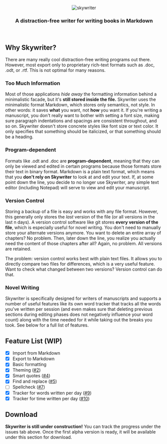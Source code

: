 <p align="center">
    <img alt="skywriter" src="https://github.com/cengels/skywriter-javafx/blob/master/src/main/resources/com/cengels/skywriter/air-banner.png">
</p>

<h3 align="center">
    A distraction-free writer for writing books in Markdown
</h3>

<br />

## Why Skywriter?

There are many really cool distraction-free writing programs out there. However, most export only to proprietary rich-text formats such as .doc, .odt, or .rtf. This is not optimal for many reasons.

### Too Much Information

Most of those applications *hide away* the formatting information behind a minimalistic facade, but it's **still stored inside the file.** Skywriter uses the minimalistic format Markdown, which stores only semantics, not style. In other words: it saves **what** you want, not **how** you want it. If you're writing a manuscript, you don't really want to bother with setting a font size, making sure paragraph indentations and spacings are consistent throughout, and so on. Skywriter doesn't store concrete styles like font size or text color. It only specifies that something should be italicized, or that something should be a heading.

### Program-dependent

Formats like .odt and .doc are **program-dependent**, meaning that they can only be viewed and edited in certain programs because those formats store their text in binary format. Markdown is a plain text format, which means that you **don't rely on Skywriter** to look at and edit your text. If, at some point down the line, you decide to no longer use Skywriter, any simple text editor (including Notepad) will serve to view and edit your manuscript.

### Version Control

Storing a backup of a file is easy and works with any file format. However, this generally only stores the *last* version of the file (or all versions in the last n days). A version control software like git stores **every version of the file**, which is especially useful for novel writing. You don't need to manually store your alternate versions anymore. You want to delete an entire array of chapters? No problem. Then, later down the line, you realize you actually need the content of those chapters after all? Again, no problem. All versions are retained.

The problem: version control works best with plain text files. It allows you to directly compare two files for differences, which is a very useful feature. Want to check what changed between two versions? Version control can do that.

### Novel Writing

Skywriter is specifically designed for writers of manuscripts and supports a number of useful features like its own word tracker that tracks all the words you've written per session (and even makes sure that deleting previous sections during editing phases does not negatively influence your word count) along with the time needed for it while taking out the breaks you took. See below for a full list of features.

## Feature List (WIP)

- [x] Import from Markdown
- [x] Export to Markdown
- [x] Basic formatting
- [x] Theming ([#2](https://github.com/cengels/skywriter-javafx/issues/2))
- [x] Smart quotes ([#4](https://github.com/cengels/skywriter-javafx/issues/4))
- [x] Find and replace ([#5](https://github.com/cengels/skywriter-javafx/issues/5))
- [ ] Spellcheck ([#7](https://github.com/cengels/skywriter-javafx/issues/7))
- [x] Tracker for words written per day ([#9](https://github.com/cengels/skywriter-javafx/issues/9))
- [x] Tracker for time written per day ([#10](https://github.com/cengels/skywriter-javafx/issues/10))

## Download

**Skywriter is still under construction!** You can track the progress under the issues tab above. Once the first alpha version is ready, it will be available under this section for download.
